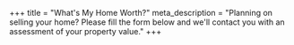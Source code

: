 +++
title = "What's My Home Worth?"
meta_description = "Planning on selling your home? Please fill the form below and we'll contact you with an assessment of your property value."
+++
